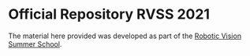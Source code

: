 # Official Repository RVSS 2021

The material here provided was developed as part of the [Robotic Vision Summer School](https://www.rvss.org.au/).

